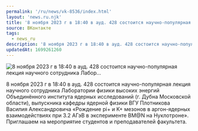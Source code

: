 ```yaml
---
permalink: '/ru/news/vk-8536/index.html'
layout: 'news.ru.njk'
title: '8 ноября 2023 г в 18:40 в ауд. 428 состоится научно-популярная лекция научного сотрудника Лабор…'
source: ВКонтакте
tags:
  - news_ru
description: '8 ноября 2023 г в 18:40 в ауд. 428 состоится научно-популярная лекция научного сотрудника Лабор…'
updatedAt: 1699261260
---
```

![8 ноября 2023 г в 18:40 в ауд. 428 состоится научно-популярная лекция научного сотрудника Лабор…](https://sun9-10.userapi.com/impg/Q3R3AeMza6CrWTyUmwgR4xBz1dviRHXudVH4KQ/nJIyouWqQf8.jpg?size=1280x720&quality=96&sign=349be51e0ac5eee8bd8694083c6edc82&c_uniq_tag=L1u2cVXSPzp0bJziFgbi4Xz2q2fhC4jJnvel-ew-uZk&type=album)

8 ноября 2023 г в 18:40 в ауд. 428 состоится научно-популярная лекция научного сотрудника Лаборатории физики высоких энергий Объединённого института ядерных исследований (г. Дубна Московской области), выпускника кафедры ядерной физики ВГУ Плотникова Василия Александровича «Рождение pi+ и K+ мезонов в аргон-ядерных взаимодействиях при 3.2 AГэВ в эксперименте BM@N на Нуклотроне». Приглашаем на мероприятие студентов и преподавателей факультета.
